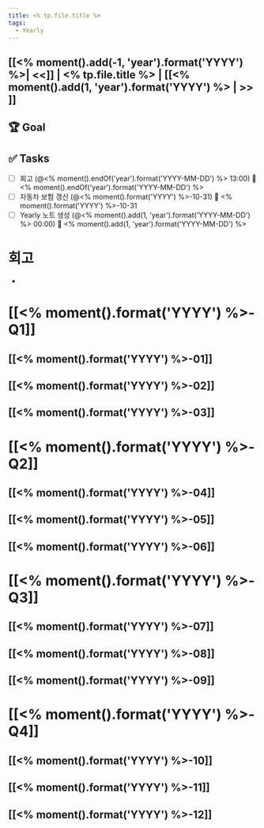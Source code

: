 ```yaml
---
title: <% tp.file.title %>
tags:
  - Yearly
---
```


## [[<% moment().add(-1, 'year').format('YYYY') %>| <<]] | <% tp.file.title %> | [[<% moment().add(1, 'year').format('YYYY') %> | >> ]]

## 🏆 Goal

## ✅ Tasks
- [ ] 회고 (@<% moment().endOf('year').format('YYYY-MM-DD') %> 13:00) 📅 <% moment().endOf('year').format('YYYY-MM-DD') %>
- [ ] 자동차 보험 갱신 (@<% moment().format('YYYY') %>-10-31) 📅 <% moment().format('YYYY') %>-10-31
- [ ] Yearly 노트 생성 (@<% moment().add(1, 'year').format('YYYY-MM-DD') %> 00:00) 📅 <% moment().add(1, 'year').format('YYYY-MM-DD') %>
# 회고
- 
# [[<% moment().format('YYYY') %>-Q1]]
## [[<% moment().format('YYYY') %>-01]]
## [[<% moment().format('YYYY') %>-02]]
## [[<% moment().format('YYYY') %>-03]]
# [[<% moment().format('YYYY') %>-Q2]]
## [[<% moment().format('YYYY') %>-04]]
## [[<% moment().format('YYYY') %>-05]]
## [[<% moment().format('YYYY') %>-06]]
# [[<% moment().format('YYYY') %>-Q3]]
## [[<% moment().format('YYYY') %>-07]]
## [[<% moment().format('YYYY') %>-08]]
## [[<% moment().format('YYYY') %>-09]]
# [[<% moment().format('YYYY') %>-Q4]]

## [[<% moment().format('YYYY') %>-10]]
## [[<% moment().format('YYYY') %>-11]]
## [[<% moment().format('YYYY') %>-12]]
